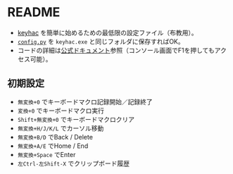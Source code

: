 # README

- [keyhac](https://sites.google.com/site/craftware/keyhac-ja) を簡単に始めるための最低限の設定ファイル（布教用）。
- [`config.py`](./config.py) を `keyhac.exe` と同じフォルダに保存すればOK。
- コードの詳細は[公式ドキュメント](https://crftwr.github.io/keyhac/doc/ja/)参照（コンソール画面でF1を押してもアクセス可能）。

## 初期設定

- `無変換+0` でキーボードマクロ記録開始／記録終了
- `変換+0` でキーボードマクロ実行
- `Shift+無変換+0` でキーボードマクロクリア
- `無変換+H/J/K/L` でカーソル移動
- `無変換+B/D` でBack / Delete
- `無変換+A/E` でHome / End
- `無変換+Space` でEnter
- `左Ctrl-左Shift-X` でクリップボード履歴
